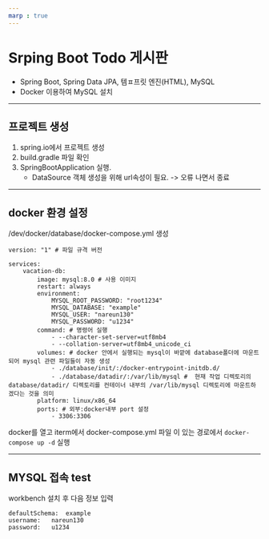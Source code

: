 ```yaml
--- 
marp : true
---
```


# Srping Boot Todo 게시판

- Spring Boot, Spring Data JPA, 템ㅍ프릿 엔진(HTML), MySQL
- Docker 이용하여 MySQL 설치

----

## 프로젝트 생성
1. spring.io에서 프로젝트 생성
2. build.gradle 파일 확인
3. SpringBootApplication 실행.
    - DataSource 객체 생성을 위해 url속성이 필요. -> 오류 나면서 종료 

---
## docker 환경 설정
/dev/docker/database/docker-compose.yml 생성

```
version: "1" # 파일 규격 버전

services:
    vacation-db:
        image: mysql:8.0 # 사용 이미지
        restart: always 
        environment:
            MYSQL_ROOT_PASSWORD: "root1234"
            MYSQL_DATABASE: "example"
            MYSQL_USER: "nareun130"
            MYSQL_PASSWORD: "u1234"
        command: # 명령어 실행
            - --character-set-server=utf8mb4
            - --collation-server=utf8mb4_unicode_ci
        volumes: # docker 안에서 실행되는 mysql이 바깥에 database폴더에 마운트 되어 mysql 관련 파일들이 자동 생성 
            - ./database/init/:/docker-entrypoint-initdb.d/
            - ./database/datadir/:/var/lib/mysql #  현재 작업 디렉토리의 database/datadir/ 디렉토리를 컨테이너 내부의 /var/lib/mysql 디렉토리에 마운트하겠다는 것을 의미
        platform: linux/x86_64
        ports: # 외부:docker내부 port 설정
            - 3306:3306

```
docker를 열고 iterm에서 docker-compose.yml 파일 이 있는 경로에서 <code>docker-compose up -d</code> 실행

---
## MYSQL 접속 test
workbench 설치 후 다음 정보 입력
```
defaultSchema:  example
username:   nareun130
password:   u1234
```